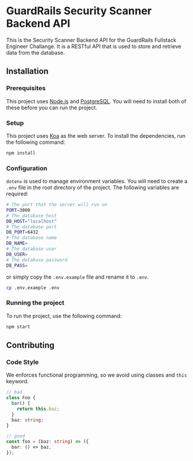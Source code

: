 # GuardRails Security Scanner Backend API

This is the Security Scanner Backend API for the GuardRails Fullstack Engineer Challange. It is a RESTful API that is used to store and retrieve data from the database.

## Installation

### Prerequisites

This project uses [Node.js](https://nodejs.org/en/) and [PostgreSQL](https://www.postgresql.org/). You will need to install both of these before you can run the project.

### Setup

This project uses [Koa](https://koajs.com/) as the web server. To install the dependencies, run the following command:

```bash
npm install
```

### Configuration

`dotenv` is used to manage environment variables. You will need to create a `.env` file in the root directory of the project. The following variables are required:

```bash
# The port that the server will run on
PORT=3000
# The database host
DB_HOST="localhost"
# The database port
DB_PORT=6432
# The database name
DB_NAME=
# The database user
DB_USER=
# The database password
DB_PASS=
```

or simply copy the `.env.example` file and rename it to `.env`.

```bash
cp .env.example .env
```

### Running the project

To run the project, use the following command:

```bash
npm start
```

## Contributing

### Code Style

We enforces functional programming, so we avoid using classes and `this` keyword.

```ts
// bad
class Foo {
  bar() {
    return this.baz;
  }
  baz: string;
}

// good
const foo = (baz: string) => ({
  bar: () => baz,
});
```

